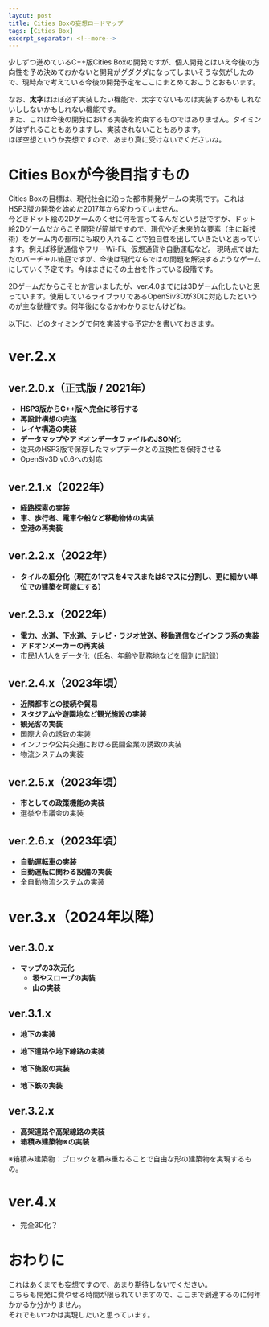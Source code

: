```yaml
---
layout: post
title: Cities Boxの妄想ロードマップ
tags: [Cities Box]
excerpt_separator: <!--more-->
---
```


少しずつ進めているC++版Cities Boxの開発ですが、個人開発とはいえ今後の方向性を予め決めておかないと開発がグダグダになってしまいそうな気がしたので、現時点で考えている今後の開発予定をここにまとめておこうとおもいます。

<!--more-->

なお、**太字**はほぼ必ず実装したい機能で、太字でないものは実装するかもしれないししないかもしれない機能です。  
また、これは今後の開発における実装を約束するものではありません。タイミングはずれることもありますし、実装されないこともあります。  
ほぼ空想というか妄想ですので、あまり真に受けないでくださいね。

# Cities Boxが今後目指すもの

Cities Boxの目標は、現代社会に沿った都市開発ゲームの実現です。これはHSP3版の開発を始めた2017年から変わっていません。  
今どきドット絵の2Dゲームのくせに何を言ってるんだという話ですが、ドット絵2Dゲームだからこそ開発が簡単ですので、現代や近未来的な要素（主に新技術）をゲーム内の都市にも取り入れることで独自性を出していきたいと思っています。例えば移動通信やフリーWi-Fi、仮想通貨や自動運転など。
現時点ではただのバーチャル箱庭ですが、今後は現代ならではの問題を解決するようなゲームにしていく予定です。今はまさにその土台を作っている段階です。  

2Dゲームだからこそとか言いましたが、ver.4.0までには3Dゲーム化したいと思っています。使用しているライブラリであるOpenSiv3Dが3Dに対応したというのが主な動機です。何年後になるかわかりませんけどね。  

以下に、どのタイミングで何を実装する予定かを書いておきます。

# ver.2.x

## ver.2.0.x（正式版 / 2021年）

- **HSP3版からC++版へ完全に移行する**
- **再設計構想の完遂**
- **レイヤ構造の実装**
- **データマップやアドオンデータファイルのJSON化**
- 従来のHSP3版で保存したマップデータとの互換性を保持させる
- OpenSiv3D v0.6への対応

## ver.2.1.x（2022年）

- **経路探索の実装**
- **車、歩行者、電車や船など移動物体の実装**
- **空港の再実装**

## ver.2.2.x（2022年）

- **タイルの細分化（現在の1マスを4マスまたは8マスに分割し、更に細かい単位での建築を可能にする）**

## ver.2.3.x（2022年）

- **電力、水道、下水道、テレビ・ラジオ放送、移動通信などインフラ系の実装**
- **アドオンメーカーの再実装**
- 市民1人1人をデータ化（氏名、年齢や勤務地などを個別に記録）

## ver.2.4.x（2023年頃）

- **近隣都市との接続や貿易**
- **スタジアムや遊園地など観光施設の実装**
- **観光客の実装**
- 国際大会の誘致の実装
- インフラや公共交通における民間企業の誘致の実装
- 物流システムの実装

## ver.2.5.x（2023年頃）

- **市としての政策機能の実装**
- 選挙や市議会の実装

## ver.2.6.x（2023年頃）

- **自動運転車の実装**
- **自動運転に関わる設備の実装**
- 全自動物流システムの実装

# ver.3.x（2024年以降）

## ver.3.0.x

- **マップの3次元化**
  - **坂やスロープの実装**
  - **山の実装**

## ver.3.1.x

- **地下の実装**
- **地下道路や地下線路の実装**

- **地下施設の実装**
- **地下鉄の実装**

## ver.3.2.x

- **高架道路や高架線路の実装**
- **箱積み建築物※の実装**

※箱積み建築物：ブロックを積み重ねることで自由な形の建築物を実現するもの。

# ver.4.x

- 完全3D化？

# おわりに

これはあくまでも妄想ですので、あまり期待しないでください。  
こちらも開発に費やせる時間が限られていますので、ここまで到達するのに何年かかるか分かりません。  
それでもいつかは実現したいと思っています。

